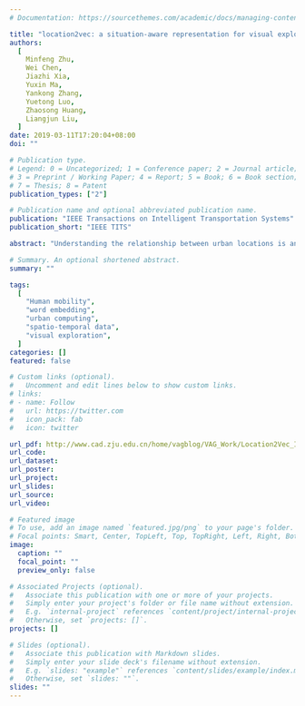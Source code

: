 ```yaml
---
# Documentation: https://sourcethemes.com/academic/docs/managing-content/

title: "location2vec: a situation-aware representation for visual exploration of urban locations"
authors:
  [
    Minfeng Zhu,
    Wei Chen,
    Jiazhi Xia,
    Yuxin Ma,
    Yankong Zhang,
    Yuetong Luo,
    Zhaosong Huang,
    Liangjun Liu,
  ]
date: 2019-03-11T17:20:04+08:00
doi: ""

# Publication type.
# Legend: 0 = Uncategorized; 1 = Conference paper; 2 = Journal article;
# 3 = Preprint / Working Paper; 4 = Report; 5 = Book; 6 = Book section;
# 7 = Thesis; 8 = Patent
publication_types: ["2"]

# Publication name and optional abbreviated publication name.
publication: "IEEE Transactions on Intelligent Transportation Systems"
publication_short: "IEEE TITS"

abstract: "Understanding the relationship between urban locations is an essential task in urban planning and transportation management. Whereas prior works have focused on studying urban locations by aggregating location-based properties, our scheme preserves the mutual influence between urban locations and mobility behavior, and thereby enables situation-aware exploration of urban regions. By leveraging word embedding techniques, we encode urban locations with a vectorized representation while retaining situational awareness. Specifically, we design a spatial embedding algorithm that is precomputed by incorporating the interactions between urban locations and moving objects. To explore our proposed technique, we have designed and implemented a web-based visual exploration system that supports the comprehensive analysis of human mobility, location functionality, and traffic assessment by leveraging the proposed visual representation. Case studies demonstrate the effectiveness of our approach."

# Summary. An optional shortened abstract.
summary: ""

tags:
  [
    "Human mobility",
    "word embedding",
    "urban computing",
    "spatio-temporal data",
    "visual exploration",
  ]
categories: []
featured: false

# Custom links (optional).
#   Uncomment and edit lines below to show custom links.
# links:
# - name: Follow
#   url: https://twitter.com
#   icon_pack: fab
#   icon: twitter

url_pdf: http://www.cad.zju.edu.cn/home/vagblog/VAG_Work/Location2Vec_ITS_FINAL.pdf
url_code:
url_dataset:
url_poster:
url_project:
url_slides:
url_source:
url_video:

# Featured image
# To use, add an image named `featured.jpg/png` to your page's folder.
# Focal points: Smart, Center, TopLeft, Top, TopRight, Left, Right, BottomLeft, Bottom, BottomRight.
image:
  caption: ""
  focal_point: ""
  preview_only: false

# Associated Projects (optional).
#   Associate this publication with one or more of your projects.
#   Simply enter your project's folder or file name without extension.
#   E.g. `internal-project` references `content/project/internal-project/index.md`.
#   Otherwise, set `projects: []`.
projects: []

# Slides (optional).
#   Associate this publication with Markdown slides.
#   Simply enter your slide deck's filename without extension.
#   E.g. `slides: "example"` references `content/slides/example/index.md`.
#   Otherwise, set `slides: ""`.
slides: ""
---
```

